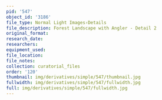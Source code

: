 ```yaml
---
pid: '547'
object_id: '3186'
file_type: Normal Light Images›Details
file_description: Forest Landscape with Angler - Detail 2
original_format:
research_date:
researchers:
equipment_used:
file_location:
file_notes:
collection: curatorial_files
order: '120'
thumbnail: img/derivatives/simple/547/thumbnail.jpg
fullwidth: img/derivatives/simple/547/fullwidth.jpg
full: img/derivatives/simple/547/fullwidth.jpg
---
```

